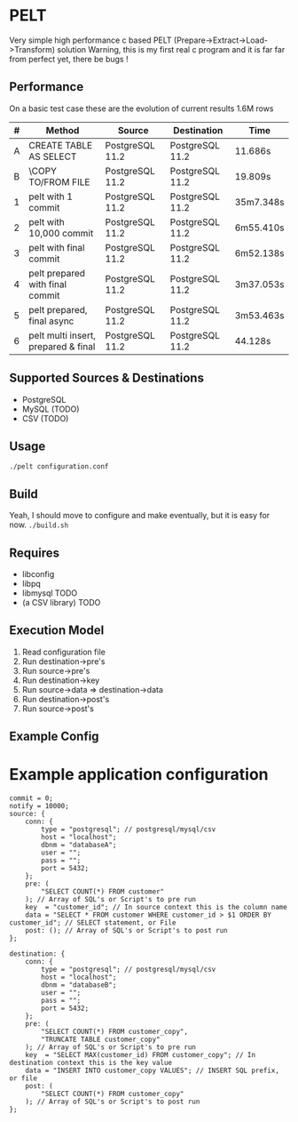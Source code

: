 # PELT
Very simple high performance c based PELT (Prepare->Extract->Load->Transform) solution
Warning, this is my first real c program and it is far far from perfect yet, there be bugs !

## Performance
On a basic test case these are the evolution of current results 1.6M rows

|  #  | Method                              | Source          | Destination     | Time      |
| --- | ----------------------------------- | --------------- | --------------- | --------- |
|  A  | CREATE TABLE AS SELECT              | PostgreSQL 11.2 | PostgreSQL 11.2 |   11.686s |
|  B  | \COPY TO/FROM FILE                  | PostgreSQL 11.2 | PostgreSQL 11.2 |   19.809s |
|  1  | pelt with 1 commit                  | PostgreSQL 11.2 | PostgreSQL 11.2 | 35m7.348s |
|  2  | pelt with 10,000 commit             | PostgreSQL 11.2 | PostgreSQL 11.2 | 6m55.410s |
|  3  | pelt with final commit              | PostgreSQL 11.2 | PostgreSQL 11.2 | 6m52.138s |
|  4  | pelt prepared with final commit     | PostgreSQL 11.2 | PostgreSQL 11.2 | 3m37.053s |
|  5  | pelt prepared, final async          | PostgreSQL 11.2 | PostgreSQL 11.2 | 3m53.463s |
|  6  | pelt multi insert, prepared & final | PostgreSQL 11.2 | PostgreSQL 11.2 |   44.128s |

## Supported Sources & Destinations
* PostgreSQL
* MySQL (TODO)
* CSV (TODO)

## Usage
```./pelt configuration.conf```

## Build
Yeah, I should move to configure and make eventually, but it is easy for now.
```./build.sh```

## Requires
* libconfig
* libpq
* libmysql TODO
* (a CSV library) TODO

## Execution Model
1. Read configuration file
2. Run destination->pre's
3. Run source->pre's
4. Run destination->key
5. Run source->data => destination->data
6. Run destination->post's
7. Run source->post's

## Example Config
# Example application configuration
```
commit = 0;
notify = 10000;
source: {
    conn: {
        type = "postgresql"; // postgresql/mysql/csv
        host = "localhost";
        dbnm = "databaseA";
        user = "";
        pass = "";
        port = 5432;
    };
    pre: (
        "SELECT COUNT(*) FROM customer"
    ); // Array of SQL's or Script's to pre run
    key  = "customer_id"; // In source context this is the column name
    data = "SELECT * FROM customer WHERE customer_id > $1 ORDER BY customer_id"; // SELECT statement, or File
    post: (); // Array of SQL's or Script's to post run
};

destination: {
    conn: {
        type = "postgresql"; // postgresql/mysql/csv
        host = "localhost";
        dbnm = "databaseB";
        user = "";
        pass = "";
        port = 5432;
    };
    pre: (
        "SELECT COUNT(*) FROM customer_copy",
        "TRUNCATE TABLE customer_copy"
    ); // Array of SQL's or Script's to pre run
    key  = "SELECT MAX(customer_id) FROM customer_copy"; // In destination context this is the key value
    data = "INSERT INTO customer_copy VALUES"; // INSERT SQL prefix, or file
    post: (
        "SELECT COUNT(*) FROM customer_copy"
    ); // Array of SQL's or Script's to post run
};
```